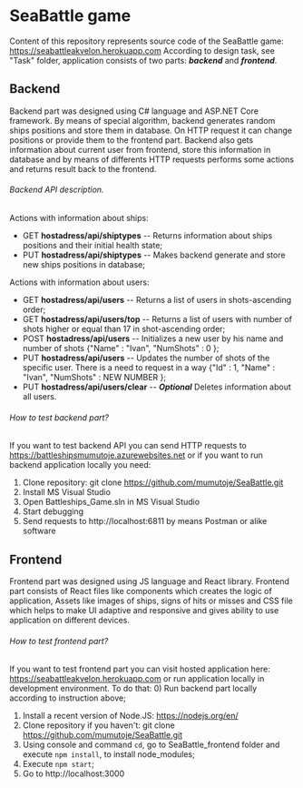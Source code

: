 # SeaBattle game




Content of this repository represents source code of the SeaBattle game: https://seabattleakvelon.herokuapp.com
According to design task, see "Task" folder, application consists of two parts: ***backend*** and ***frontend***.

## Backend

Backend part was designed using C# language and ASP.NET Core framework. By means of special algorithm, backend generates random ships positions and store them in database. On HTTP request it can change positions or provide them to the frontend part. Backend also gets information about current user from frontend, store this information in database and by means of differents HTTP requests performs some actions and returns result back to the frontend.

###### Backend API description.

Actions with information about ships:
* GET **hostadress/api/shiptypes** -- Returns information about ships positions and their initial health state;
* PUT **hostadress/api/shiptypes** -- Makes backend generate and store new ships positions in database;

Actions with information about users:
* GET **hostadress/api/users** -- Returns a list of users in shots-ascending order;
* GET **hostadress/api/users/top** -- Returns a list of users with number of shots higher or equal than 17 in shot-ascending order;
* POST **hostadress/api/users** -- Initializes a new user by his name and number of shots {"Name" : "Ivan", "NumShots" : 0 };
* PUT **hostadress/api/users** -- Updates the number of shots of the specific user. There is a need to request in a way {"Id" : 1, "Name" : "Ivan", "NumShots" : NEW NUMBER };
* PUT **hostadress/api/users/clear** -- ***Optional*** Deletes information about all users.

###### How to test backend part?

If you want to test backend API you can send HTTP requests to https://battleshipsmumutoje.azurewebsites.net or if you want to run backend application locally you need:
1) Clone repository: git clone https://github.com/mumutoje/SeaBattle.git
2) Install MS Visual Studio
3) Open Battleships_Game.sln in MS Visual Studio
4) Start debugging
5) Send requests to http://localhost:6811 by means Postman or alike software

## Frontend

Frontend part was designed using JS language and React library. Frontend part consists of React files like components which creates the logic of application, Assets like images of ships, signs of hits or misses and CSS file which helps to make UI adaptive and responsive and gives ability to use application on different devices.

###### How to test frontend part?

If you want to test frontend part you can visit hosted application here: https://seabattleakvelon.herokuapp.com or run application locally in development environment. To do that:
0) Run backend part locally according to instruction above;
1) Install a recent version of Node.JS: https://nodejs.org/en/
2) Clone repository if you haven't: git clone https://github.com/mumutoje/SeaBattle.git
3) Using console and command `cd`, go to SeaBattle_frontend folder and execute `npm install`, to install node_modules;
4) Execute `npm start`;
5) Go to http://localhost:3000
